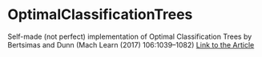# OptimalClassificationTrees
Self-made (not perfect) implementation of Optimal Classification Trees by Bertsimas and Dunn (Mach Learn (2017) 106:1039–1082)
<a href="https://www.mit.edu/~dbertsim/papers/Machine%20Learning%20under%20a%20Modern%20Optimization%20Lens/Optimal_classification_trees_MachineLearning.pdf">Link to the Article</a>
